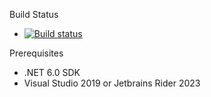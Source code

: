 Build Status  
- [![Build status](https://ci.appveyor.com/api/projects/status/fn7e6u7mmabn4da2/branch/master?svg=true)](https://ci.appveyor.com/project/dennisdoomen/effectivetdddemo/branch/master)

Prerequisites
- .NET 6.0 SDK
- Visual Studio 2019 or Jetbrains Rider 2023
